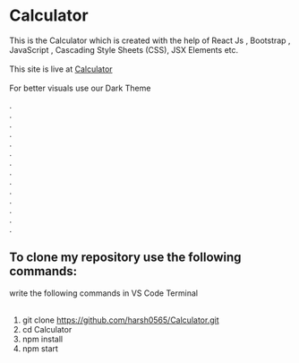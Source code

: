 # Calculator
This is the Calculator which is created with the help of React Js , Bootstrap , JavaScript , Cascading Style Sheets (CSS), JSX Elements etc.<br><br>
This site is live at   [Calculator](https://harsh0565.github.io/Calculator/  "check our Calculator")<br><br>
For better visuals use our Dark Theme

.<br>
.<br>
.<br>
.<br>
.<br>
.<br>
.<br>
.<br>
.<br>
.<br>
.<br>
.<br>
.<br>
.<br>

## To clone my repository use the following commands:
write the following commands in VS Code Terminal <br><br>
1. git clone https://github.com/harsh0565/Calculator.git <br>
2. cd Calculator <br>
3. npm install <br>
4. npm start <br>
